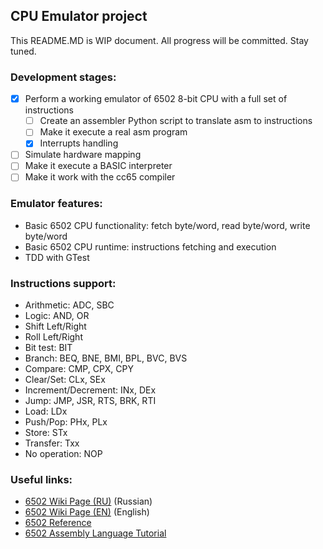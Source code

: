 ## CPU Emulator project

This README.MD is WIP document. All progress will be committed. Stay tuned.

### Development stages:
- [x] Perform a working emulator of 6502 8-bit CPU with a full set of instructions
  - [ ] Create an assembler Python script to translate asm to instructions
  - [ ] Make it execute a real asm program
  - [x] Interrupts handling
- [ ] Simulate hardware mapping
- [ ] Make it execute a BASIC interpreter
- [ ] Make it work with the cc65 compiler

### Emulator features:
* Basic 6502 CPU functionality: fetch byte/word, read byte/word, write byte/word
* Basic 6502 CPU runtime: instructions fetching and execution
* TDD with GTest

### Instructions support:
- Arithmetic: ADC, SBC
- Logic: AND, OR
- Shift Left/Right
- Roll Left/Right
- Bit test: BIT
- Branch: BEQ, BNE, BMI, BPL, BVC, BVS
- Compare: CMP, CPX, CPY
- Clear/Set: CLx, SEx
- Increment/Decrement: INx, DEx
- Jump: JMP, JSR, RTS, BRK, RTI
- Load: LDx
- Push/Pop: PHx, PLx
- Store: STx
- Transfer: Txx
- No operation: NOP

### Useful links:
- [6502 Wiki Page (RU)](https://ru.wikipedia.org/wiki/MOS_Technology_6502) (Russian)
- [6502 Wiki Page (EN)](https://en.wikipedia.org/wiki/MOS_Technology_6502) (English)
- [6502 Reference](http://www.6502.org/users/obelisk/)
- [6502 Assembly Language Tutorial](https://www.masswerk.at/6502/assembler.html)